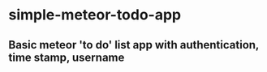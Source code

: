 # simple-meteor-todo-app
## Basic meteor 'to do' list app with authentication, time stamp, username
